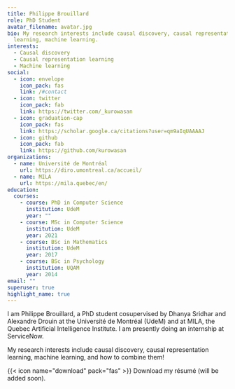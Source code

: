 ```yaml
---
title: Philippe Brouillard
role: PhD Student
avatar_filename: avatar.jpg
bio: My research interests include causal discovery, causal representation
  learning, machine learning.
interests:
  - Causal discovery
  - Causal representation learning
  - Machine learning
social:
  - icon: envelope
    icon_pack: fas
    link: /#contact
  - icon: twitter
    icon_pack: fab
    link: https://twitter.com/_kurowasan
  - icon: graduation-cap
    icon_pack: fas
    link: https://scholar.google.ca/citations?user=qm9aIqUAAAAJ
  - icon: github
    icon_pack: fab
    link: https://github.com/kurowasan
organizations:
  - name: Université de Montréal
    url: https://diro.umontreal.ca/accueil/
  - name: MILA
    url: https://mila.quebec/en/
education:
  courses:
    - course: PhD in Computer Science
      institution: UdeM
      year: ""
    - course: MSc in Computer Science
      institution: UdeM
      year: 2021
    - course: BSc in Mathematics
      institution: UdeM
      year: 2017
    - course: BSc in Psychology
      institution: UQAM
      year: 2014
email: ""
superuser: true
highlight_name: true
---
```

I am Philippe Brouillard, a PhD student cosupervised by Dhanya Sridhar and Alexandre Drouin at the Université de Montréal (UdeM) and at MILA, the Quebec Artificial Intelligence Institute. I am presently doing an internship at ServiceNow.

My research interests include causal discovery, causal representation learning, machine learning, and how to combine them! 

{{< icon name="download" pack="fas" >}} Download my résumé (will be added soon).